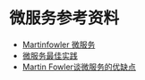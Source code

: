 微服务参考资料
===========

- [Martinfowler 微服务](http://martinfowler.com/articles/microservices.html)
- [微服务最佳实践](http://www.oschina.net/translate/cracking-microservices-practices)
- [Martin Fowler谈微服务的优缺点](http://dockone.io/article/492)
